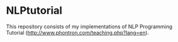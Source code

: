 # NLPtutorial

This repository consists of my implementations of NLP Programming Tutorial (http://www.phontron.com/teaching.php?lang=en).
